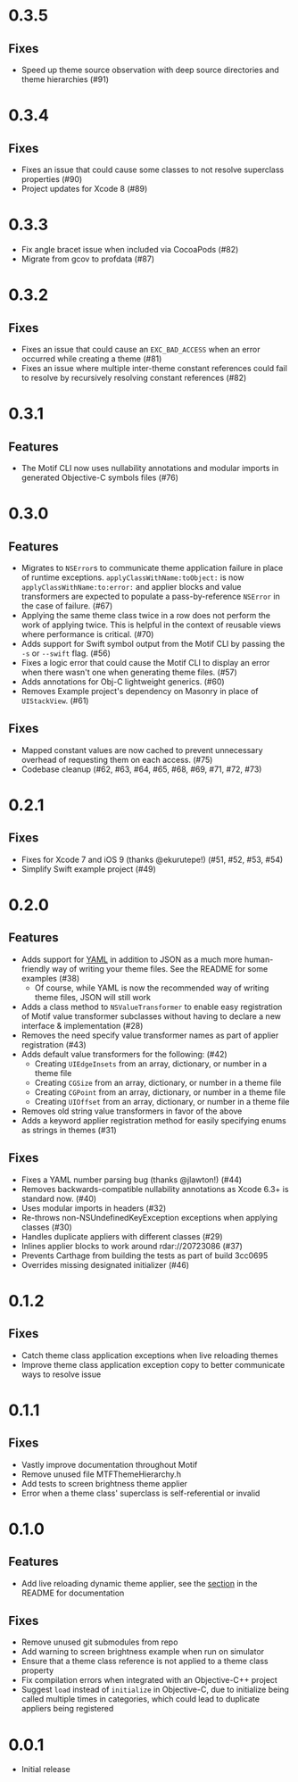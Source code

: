 # 0.3.5

## Fixes

- Speed up theme source observation with deep source directories and theme hierarchies (#91)

# 0.3.4

## Fixes

- Fixes an issue that could cause some classes to not resolve superclass properties (#90)
- Project updates for Xcode 8 (#89)

# 0.3.3

- Fix angle bracet issue when included via CocoaPods (#82)
- Migrate from gcov to profdata (#87)

# 0.3.2

## Fixes

- Fixes an issue that could cause an `EXC_BAD_ACCESS` when an error occurred while creating a theme (#81)
- Fixes an issue where multiple inter-theme constant references could fail to resolve by recursively resolving constant references (#82)

# 0.3.1

## Features

- The Motif CLI now uses nullability annotations and modular imports in generated Objective-C symbols files (#76)

# 0.3.0

## Features

- Migrates to `NSError`s to communicate theme application failure in place of runtime exceptions. `applyClassWithName:toObject:` is now `applyClassWithName:to:error:` and applier blocks and value transformers are expected to populate a pass-by-reference `NSError` in the case of failure. (#67)
- Applying the same theme class twice in a row does not perform the work of applying twice. This is helpful in the context of reusable views where performance is critical. (#70)
- Adds support for Swift symbol output from the Motif CLI by passing the `-s` or `--swift` flag. (#56)
- Fixes a logic error that could cause the Motif CLI to display an error when there wasn't one when generating theme files. (#57)
- Adds annotations for Obj-C lightweight generics. (#60)
- Removes Example project's dependency on Masonry in place of `UIStackView`. (#61)

## Fixes

- Mapped constant values are now cached to prevent unnecessary overhead of requesting them on each access. (#75)
- Codebase cleanup (#62, #63, #64, #65, #68, #69, #71, #72, #73)

# 0.2.1

## Fixes

- Fixes for Xcode 7 and iOS 9 (thanks @ekurutepe!)  (#51, #52, #53, #54)
- Simplify Swift example project (#49)

# 0.2.0

## Features

- Adds support for [YAML](http://yaml.org) in addition to JSON as a much more human-friendly way of writing your theme files. See the README for some examples (#38)
  - Of course, while YAML is now the recommended way of writing theme files, JSON will still work
- Adds a class method to `NSValueTransformer` to enable easy registration of Motif value transformer subclasses without having to declare a new interface & implementation (#28)
- Removes the need specify value transformer names as part of applier registration (#43)
- Adds default value transformers for the following: (#42)
  - Creating `UIEdgeInsets` from an array, dictionary, or number in a theme file
  - Creating `CGSize` from an array, dictionary, or number in a theme file
  - Creating `CGPoint` from an array, dictionary, or number in a theme file
  - Creating `UIOffset` from an array, dictionary, or number in a theme file
- Removes old string value transformers in favor of the above
- Adds a keyword applier registration method for easily specifying enums as strings in themes (#31)

## Fixes

- Fixes a YAML number parsing bug (thanks @jlawton!) (#44)
- Removes backwards-compatible nullability annotations as Xcode 6.3+ is standard now. (#40)
- Uses modular imports in headers (#32)
- Re-throws non-NSUndefinedKeyException exceptions when applying classes (#30)
- Handles duplicate appliers with different classes (#29)
- Inlines applier blocks to work around rdar://20723086 (#37)
- Prevents Carthage from building the tests as part of build 3cc0695
- Overrides missing designated initializer (#46)

# 0.1.2

## Fixes

- Catch theme class application exceptions when live reloading themes
- Improve theme class application exception copy to better communicate ways to resolve issue

# 0.1.1

## Fixes

- Vastly improve documentation throughout Motif
- Remove unused file MTFThemeHierarchy.h
- Add tests to screen brightness theme applier
- Error when a theme class' superclass is self-referential or invalid

# 0.1.0

## Features

- Add live reloading dynamic theme applier, see the [section](https://github.com/erichoracek/Motif#live-reload) in the README for documentation

## Fixes

- Remove unused git submodules from repo
- Add warning to screen brightness example when run on simulator
- Ensure that a theme class reference is not applied to a theme class property
- Fix compilation errors when integrated with an Objective-C++ project
- Suggest `load` instead of `initialize` in Objective-C, due to initialize being called multiple times in categories, which could lead to duplicate appliers being registered

# 0.0.1

- Initial release
